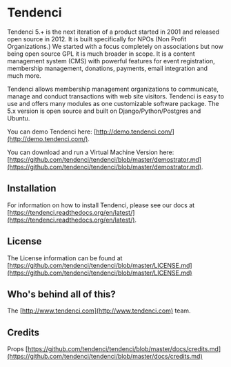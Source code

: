 # Tendenci

Tendenci 5.+ is the next iteration of a product started in 2001 and released open source in 2012. It is built specifically for NPOs (Non Profit Organizations.) We started with a focus completely on associations but now being open source GPL it is much broader in scope. 
It is a content management system (CMS) with powerful features for event registration, membership management, donations, payments, email integration and much more.

Tendenci allows membership management organizations to communicate, manage and conduct transactions with web site visitors. Tendenci is easy to use and offers many modules as one customizable software package. The 5.x version is open source and built on Django/Python/Postgres and Ubuntu.

You can demo Tendenci here: [http://demo.tendenci.com/](http://demo.tendenci.com/).

You can download and run a Virtual Machine Version here: [https://github.com/tendenci/tendenci/blob/master/demostrator.md](https://github.com/tendenci/tendenci/blob/master/demostrator.md).

## Installation

For information on how to install Tendenci, please see our docs at [https://tendenci.readthedocs.org/en/latest/](https://tendenci.readthedocs.org/en/latest/).

## License

The License information can be found at [https://github.com/tendenci/tendenci/blob/master/LICENSE.md](https://github.com/tendenci/tendenci/blob/master/LICENSE.md)

## Who's behind all of this?

The [http://www.tendenci.com](http://www.tendenci.com) team.

## Credits

Props [https://github.com/tendenci/tendenci/blob/master/docs/credits.md](https://github.com/tendenci/tendenci/blob/master/docs/credits.md)

